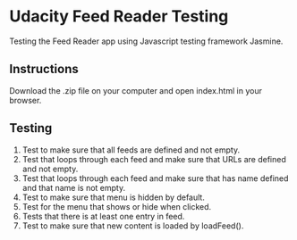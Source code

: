 # Udacity Feed Reader Testing

Testing the Feed Reader app using Javascript testing framework Jasmine.

## Instructions

Download the .zip file on your computer and open index.html in your browser.

## Testing
1. Test to make sure that all feeds are defined and not empty.
2. Test that loops through each feed and make sure that URLs are defined and not empty.
3. Test that loops through each feed and make sure that has name defined and that name is not empty.
4. Test to make sure that menu is hidden by default.
5. Test for the menu that shows or hide when clicked.
6. Tests that there is at least one entry in feed.
7. Test to make sure that new content is loaded by loadFeed().





